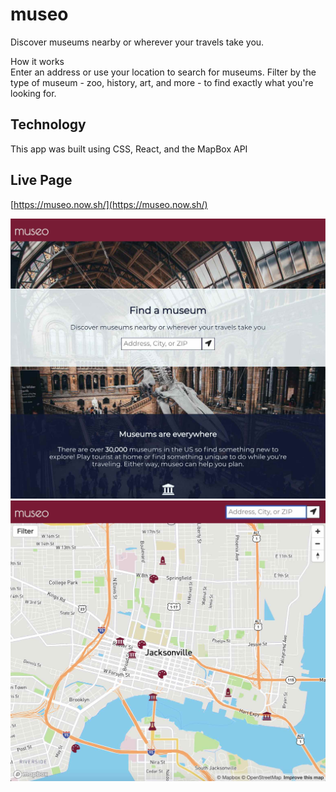 # museo

Discover museums nearby or wherever your travels take you.

How it works  
Enter an address or use your location to search for museums. Filter by the type of museum - zoo, history, art, and more - to find exactly what you're looking for.

## Technology

This app was built using CSS, React, and the MapBox API

## Live Page

[https://museo.now.sh/](https://museo.now.sh/)

<img src="public/screenShot1.jpg" width="640"/>  
  
<img src="public/screenShot2.jpg" width="640"/>
